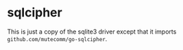 # sqlcipher

This is just a copy of the sqlite3 driver except that it imports `github.com/mutecomm/go-sqlcipher`.